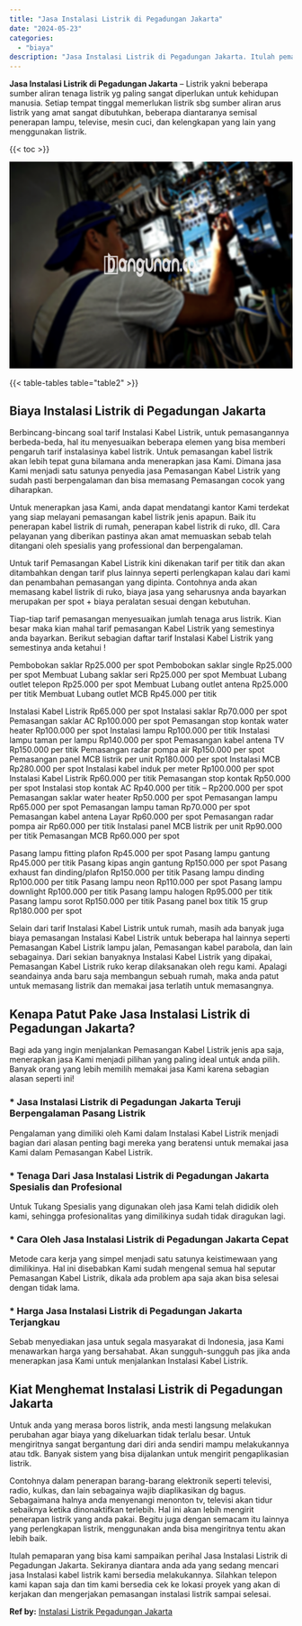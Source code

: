 ```yaml
---
title: "Jasa Instalasi Listrik di Pegadungan Jakarta"
date: "2024-05-23"
categories: 
  - "biaya"
description: "Jasa Instalasi Listrik di Pegadungan Jakarta. Itulah pemaparan yang bisa kami sampaikan perihal Jasa Instalasi Listrik di Pegadungan Jakarta. Sekiranya diant..."
---
```


**Jasa Instalasi Listrik di Pegadungan Jakarta** – Listrik yakni beberapa sumber aliran tenaga listrik yg paling sangat diperlukan untuk kehidupan manusia. Setiap tempat tinggal memerlukan listrik sbg sumber aliran arus listrik yang amat sangat dibutuhkan, beberapa diantaranya semisal penerapan lampu, televise, mesin cuci, dan kelengkapan yang lain yang menggunakan listrik.

{{< toc >}}

![Jasa Instalasi Listrik di Pegadungan Jakarta](/images/instalasi-listrik-murah33.png)

{{< table-tables table="table2" >}}

## Biaya Instalasi Listrik di Pegadungan Jakarta

Berbincang-bincang soal tarif Instalasi Kabel Listrik, untuk pemasangannya berbeda-beda, hal itu menyesuaikan beberapa elemen yang bisa memberi pengaruh tarif instalasinya kabel listrik. Untuk pemasangan kabel listrik akan lebih tepat guna bilamana anda menerapkan jasa Kami. Dimana jasa Kami menjadi satu satunya penyedia jasa Pemasangan Kabel Listrik yang sudah pasti berpengalaman dan bisa memasang Pemasangan cocok yang diharapkan.

Untuk menerapkan jasa Kami, anda dapat mendatangi kantor Kami terdekat yang siap melayani pemasangan kabel listrik jenis apapun. Baik itu penerapan kabel listrik di rumah, penerapan kabel listrik di ruko, dll. Cara pelayanan yang diberikan pastinya akan amat memuaskan sebab telah ditangani oleh spesialis yang professional dan berpengalaman.

Untuk tarif Pemasangan Kabel Listrik kini dikenakan tarif per titik dan akan ditambahkan dengan tarif plus lainnya seperti perlengkapan kalau dari kami dan penambahan pemasangan yang dipinta. Contohnya anda akan memasang kabel listrik di ruko, biaya jasa yang seharusnya anda bayarkan merupakan per spot + biaya peralatan sesuai dengan kebutuhan.

Tiap-tiap tarif pemasangan menyesuaikan jumlah tenaga arus listrik. Kian besar maka kian mahal tarif pemasangan Kabel Listrik yang semestinya anda bayarkan. Berikut sebagian daftar tarif Instalasi Kabel Listrik yang semestinya anda ketahui !

Pembobokan saklar Rp25.000 per spot Pembobokan saklar single Rp25.000 per spot Membuat Lubang saklar seri Rp25.000 per spot Membuat Lubang outlet telepon Rp25.000 per spot Membuat Lubang outlet antena Rp25.000 per titik Membuat Lubang outlet MCB Rp45.000 per titik

Instalasi Kabel Listrik Rp65.000 per spot Instalasi saklar Rp70.000 per spot Pemasangan saklar AC Rp100.000 per spot Pemasangan stop kontak water heater Rp100.000 per spot Instalasi lampu Rp100.000 per titik Instalasi lampu taman per lampu Rp140.000 per spot Pemasangan kabel antena TV Rp150.000 per titik Pemasangan radar pompa air Rp150.000 per spot Pemasangan panel MCB listrik per unit Rp180.000 per spot Instalasi MCB Rp280.000 per spot Instalasi kabel induk per meter Rp100.000 per spot Instalasi Kabel Listrik Rp60.000 per titik Pemasangan stop kontak Rp50.000 per spot Instalasi stop kontak AC Rp40.000 per titik – Rp200.000 per spot Pemasangan saklar water heater Rp50.000 per spot Pemasangan lampu Rp65.000 per spot Pemasangan lampu taman Rp70.000 per spot Pemasangan kabel antena Layar Rp60.000 per spot Pemasangan radar pompa air Rp60.000 per titik Instalasi panel MCB listrik per unit Rp90.000 per titik Pemasangan MCB Rp60.000 per spot

Pasang lampu fitting plafon Rp45.000 per spot Pasang lampu gantung Rp45.000 per titik Pasang kipas angin gantung Rp150.000 per spot Pasang exhaust fan dinding/plafon Rp150.000 per titik Pasang lampu dinding Rp100.000 per titik Pasang lampu neon Rp110.000 per spot Pasang lampu downlight Rp100.000 per titik Pasang lampu halogen Rp95.000 per titik Pasang lampu sorot Rp150.000 per titik Pasang panel box titik 15 grup Rp180.000 per spot

Selain dari tarif Instalasi Kabel Listrik untuk rumah, masih ada banyak juga biaya pemasangan Instalasi Kabel Listrik untuk beberapa hal lainnya seperti Pemasangan Kabel Listrik lampu jalan, Pemasangan kabel parabola, dan lain sebagainya. Dari sekian banyaknya Instalasi Kabel Listrik yang dipakai, Pemasangan Kabel Listrik ruko kerap dilaksanakan oleh regu kami. Apalagi seandainya anda baru saja membangun sebuah rumah, maka anda patut untuk memasang listrik dan memakai jasa terlatih untuk memasangnya.

## Kenapa Patut Pake Jasa Instalasi Listrik di Pegadungan Jakarta?

Bagi ada yang ingin menjalankan Pemasangan Kabel Listrik jenis apa saja, menerapkan jasa Kami menjadi pilihan yang paling ideal untuk anda pilih. Banyak orang yang lebih memilih memakai jasa Kami karena sebagian alasan seperti ini!

### \* Jasa Instalasi Listrik di Pegadungan Jakarta Teruji Berpengalaman Pasang Listrik

Pengalaman yang dimiliki oleh Kami dalam Instalasi Kabel Listrik menjadi bagian dari alasan penting bagi mereka yang beratensi untuk memakai jasa Kami dalam Pemasangan Kabel Listrik.

### \* Tenaga Dari Jasa Instalasi Listrik di Pegadungan Jakarta Spesialis dan Profesional

Untuk Tukang Spesialis yang digunakan oleh jasa Kami telah dididik oleh kami, sehingga profesionalitas yang dimilikinya sudah tidak diragukan lagi.

### \* Cara Oleh Jasa Instalasi Listrik di Pegadungan Jakarta Cepat

Metode cara kerja yang simpel menjadi satu satunya keistimewaan yang dimilikinya. Hal ini disebabkan Kami sudah mengenal semua hal seputar Pemasangan Kabel Listrik, dikala ada problem apa saja akan bisa selesai dengan tidak lama.

### \* Harga Jasa Instalasi Listrik di Pegadungan Jakarta Terjangkau

Sebab menyediakan jasa untuk segala masyarakat di Indonesia, jasa Kami menawarkan harga yang bersahabat. Akan sungguh-sungguh pas jika anda menerapkan jasa Kami untuk menjalankan Instalasi Kabel Listrik.

## Kiat Menghemat Instalasi Listrik di Pegadungan Jakarta


Untuk anda yang merasa boros listrik, anda mesti langsung melakukan perubahan agar biaya yang dikeluarkan tidak terlalu besar. Untuk mengiritnya sangat bergantung dari diri anda sendiri mampu melakukannya atau tdk. Banyak sistem yang bisa dijalankan untuk mengirit pengaplikasian listrik.

Contohnya dalam penerapan barang-barang elektronik seperti televisi, radio, kulkas, dan lain sebagainya wajib diaplikasikan dg bagus. Sebagaimana halnya anda menyenangi menonton tv, televisi akan tidur sebaiknya ketika dinonaktifkan terlebih. Hal ini akan lebih mengirit penerapan listrik yang anda pakai. Begitu juga dengan semacam itu lainnya yang perlengkapan listrik, menggunakan anda bisa mengiritnya tentu akan lebih baik.

Itulah pemaparan yang bisa kami sampaikan perihal Jasa Instalasi Listrik di Pegadungan Jakarta. Sekiranya diantara anda ada yang sedang mencari jasa Instalasi kabel listrik kami bersedia melakukannya. Silahkan telepon kami kapan saja dan tim kami bersedia cek ke lokasi proyek yang akan di kerjakan dan mengerjakan pemasangan instalasi listrik sampai selesai.

**Ref by:** [Instalasi Listrik Pegadungan Jakarta](https://id.wikipedia.org/wiki/Instalasi)
